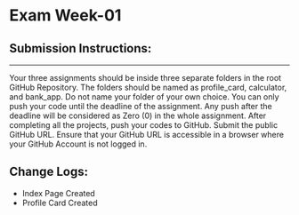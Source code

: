 <h1>Exam Week-01</h1>
<h2>Submission Instructions:</h2>
<hr>
<p>
Your three assignments should be inside three separate folders in the root GitHub Repository. 
The folders should be named as profile_card, calculator, and bank_app. Do not name your folder of your own choice.
You can only push your code until the deadline of the assignment. Any push after the deadline will be considered as Zero (0) in the whole assignment.
After completing all the projects, push your codes to GitHub.
Submit the public GitHub URL.
Ensure that your GitHub URL is accessible in a browser where your GitHub Account is not logged in. 
</p>

<h2>Change Logs: </h2>
<ul>
    <li>Index  Page Created</li>
    <li>Profile Card Created</li>
</ul>